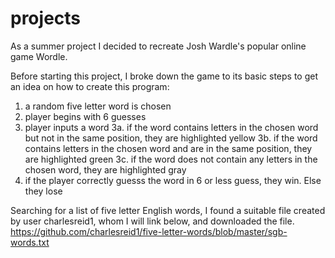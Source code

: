 # projects
As a summer project I decided to recreate Josh Wardle's popular online game Wordle.

Before starting this project, I broke down the game to its basic steps to get an idea on how to create this program:
1. a random five letter word is chosen
2. player begins with 6 guesses
3. player inputs a word
3a. if the word contains letters in the chosen word but not in the same position, they are highlighted yellow
3b. if the word contains letters in the chosen word and are in the same position, they are highlighted green
3c. if the word does not contain any letters in the chosen word, they are highlighted gray
4. if the player correctly guesss the word in 6 or less guess, they win. Else they lose

Searching for a list of five letter English words, I found a suitable file created by user charlesreid1, whom I will link below, and downloaded the file.
https://github.com/charlesreid1/five-letter-words/blob/master/sgb-words.txt
